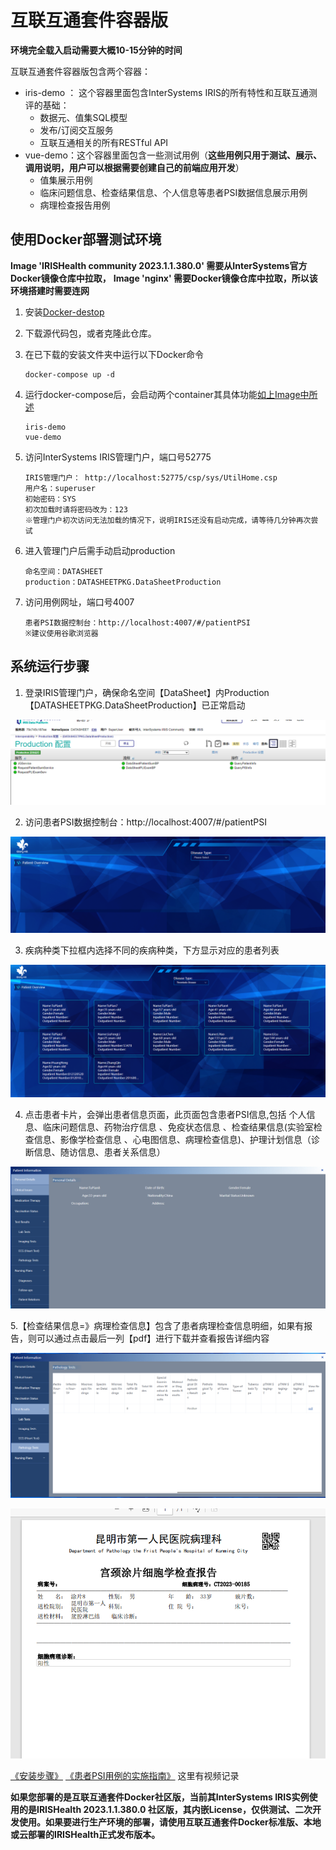 # 互联互通套件容器版


 **环境完全载入启动需要大概10-15分钟的时间** 

互联互通套件容器版包含两个容器：

+ iris-demo ： 这个容器里面包含InterSystems IRIS的所有特性和互联互通测评的基础：
  + 数据元、值集SQL模型
  + 发布/订阅交互服务
  + 互联互通相关的所有RESTful API
+ vue-demo：这个容器里面包含一些测试用例（**这些用例只用于测试、展示、调用说明，用户可以根据需要创建自己的前端应用开发**）
  + 值集展示用例
  + 临床问题信息、检查结果信息、个人信息等患者PSI数据信息展示用例
  + 病理检查报告用例

## 使用Docker部署测试环境

**Image 'IRISHealth community 2023.1.1.380.0' 需要从InterSystems官方Docker镜像仓库中拉取，**
**Image 'nginx' 需要Docker镜像仓库中拉取，所以该环境搭建时需要连网**
1. 安装[Docker-destop](https://www.docker.com/products/docker-desktop)

2. 下载源代码包，或者克隆此仓库。

3. 在已下载的安装文件夹中运行以下Docker命令

   ```shell
   docker-compose up -d
   ```

4. 运行docker-compose后，会启动两个container其具体功能[如上Image中所述](#互联互通套件容器版包含两个Image：)

   ```shell
   iris-demo
   vue-demo
   ```

5. 访问InterSystems IRIS管理门户，端口号52775

   ```shell
   IRIS管理门户： http://localhost:52775/csp/sys/UtilHome.csp
   用户名：superuser
   初始密码：SYS
   初次加载时请将密码改为：123
   ※管理门户初次访问无法加载的情况下，说明IRIS还没有启动完成，请等待几分钟再次尝试
   
   ```
6. 进入管理门户后需手动启动production
   ```shell
   命名空间：DATASHEET
   production：DATASHEETPKG.DataSheetProduction
   ```
7. 访问用例网址，端口号4007

   ```shell
   患者PSI数据控制台：http://localhost:4007/#/patientPSI
   ※建议使用谷歌浏览器
   ```
   
## 系统运行步骤
1. 登录IRIS管理门户，确保命名空间【DataSheet】内Production【DATASHEETPKG.DataSheetProduction】已正常启动

![Alt text](/image/iris.png)

2. 访问患者PSI数据控制台：http://localhost:4007/#/patientPSI

![Alt text](/image/psi-init.png)

3. 疾病种类下拉框内选择不同的疾病种类，下方显示对应的患者列表

![Alt text](/image/psi-patient.png)

4. 点击患者卡片，会弹出患者信息页面，此页面包含患者PSI信息,包括
个人信息、临床问题信息、药物治疗信息 、免疫状态信息 、检查结果信息(实验室检查信息、影像学检查信息 、心电图信息、病理检查信息)、护理计划信息（诊断信息、随访信息、患者关系信息）

![Alt text](/image/patient-info.png)

5.【检查结果信息=》病理检查信息】包含了患者病理检查信息明细，如果有报告，则可以通过点击最后一列【pdf】进行下载并查看报告详细内容

![Alt text](/image/pliex.png)

![Alt text](/image/report.png)

[《安装步骤》]()
[《患者PSI用例的实施指南》](https://github.com/DaoChangMedical/Patient-PSI-Data/assets/157679162/bd7adc07-6eee-49a9-a12b-51603e64ae55) 这里有视频记录


**如果您部署的是互联互通套件Docker社区版，当前其InterSystems IRIS实例使用的是IRISHealth 2023.1.1.380.0 社区版，其内嵌License，仅供测试、二次开发使用。如果要进行生产环境的部署，请使用互联互通套件Docker标准版、本地或云部署的IRISHealth正式发布版本。**

